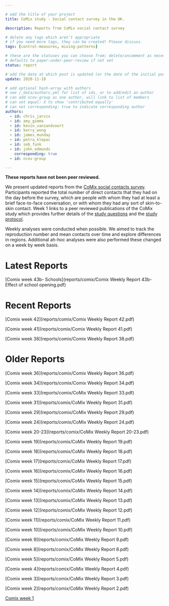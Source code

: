 ```yaml
---

# add the title of your project
title: CoMix study - Social contact survey in the UK.

description: Reports from CoMix social contact survey

# delete any tags which aren't appropriate
# if you need more tags, they can be created! Please discuss.
tags: [control-measures, mixing-patterns]

# these are the statuses you can choose from; delete/uncomment as necessary
# defaults to paper-under-peer-review if not set
status: report

# add the date at which post is updated (or the date of the initial post, if its the initial post) in YYYY-MM-DD
update: 2020-11-18

# add optional hash-array with authors
# see /_data/authors.yml for list of ids, or to add/edit an author
# can add ncov-group as one author, will link to list of members
# can set equal: X to show 'contributed equally'
# can set corresponding: true to indicate corresponding author
authors:
  - id: chris_jarvis
  - id: amy_gimma
  - id: kevin_vanzandvoort
  - id: kerry_wong
  - id: james_munday
  - id: petra_klepac
  - id: seb_funk
  - id: john_edmunds
    corresponding: true
  - id: ncov-group

---
```


**These reports have not been peer reviewed.**

We present updated reports from the [CoMix social contacts survey](https://bmcmedicine.biomedcentral.com/articles/10.1186/s12916-020-01597-8). Participants reported the total number of direct contacts that they had on the day before the survey, which are people with whom they had at least a brief face-to-face conversation, or with whom they had any sort of skin-to-skin contact. Week 1 links to a peer reviewed publications of the CoMix study which provides further details of the [study questions](https://static-content.springer.com/esm/art%3A10.1186%2Fs12916-020-01597-8/MediaObjects/12916_2020_1597_MOESM2_ESM.pdf) and the [study protocol](https://static-content.springer.com/esm/art%3A10.1186%2Fs12916-020-01597-8/MediaObjects/12916_2020_1597_MOESM1_ESM.pdf).

Weekly analyses were conducted when possible. We aimed to track the reproduction number and mean contacts over time and explore differences in regions. Additional ah-hoc analyses were also performed these changed on a week by week basis.

# Latest Reports

<!--[Latest Report](reports/comix/Comix Weekly Report 43b- Effect of school opening.pdf) -->

[Comix week 43b- Schools](reports/comix/Comix Weekly Report 43b- Effect of school opening.pdf) 

# Recent Reports
[Comix week 42](reports/comix/Comix Weekly Report 42.pdf) 

[Comix week 41](reports/comix/Comix Weekly Report 41.pdf) 

[Comix week 38](reports/comix/Comix Weekly Report 38.pdf) 


# Older Reports

[Comix week 36](reports/comix/Comix Weekly Report 36.pdf) 

[Comix week 34](reports/comix/Comix Weekly Report 34.pdf) 

[Comix week 33](reports/comix/CoMix Weekly Report 33.pdf) 

[Comix week 31](reports/comix/CoMix Weekly Report 31.pdf) 

[Comix week 29](reports/comix/CoMix Weekly Report 29.pdf) 

[Comix week 24](reports/comix/CoMix Weekly Report 24.pdf) 

[Comix week 20-23](reports/comix/CoMix Weekly Report 20-23.pdf)

[Comix week 19](reports/comix/CoMix Weekly Report 19.pdf)

[Comix week 18](reports/comix/CoMix Weekly Report 18.pdf)

[Comix week 17](reports/comix/CoMix Weekly Report 17.pdf)

[Comix week 16](reports/comix/CoMix Weekly Report 16.pdf)

[Comix week 15](reports/comix/CoMix Weekly Report 15.pdf)

[Comix week 14](reports/comix/CoMix Weekly Report 14.pdf)

[Comix week 13](reports/comix/CoMix Weekly Report 13.pdf)

[Comix week 12](reports/comix/CoMix Weekly Report 12.pdf)

[Comix week 11](reports/comix/CoMix Weekly Report 11.pdf)

[Comix week 10](reports/comix/CoMix Weekly Report 10.pdf)

[Comix week 9](reports/comix/CoMix Weekly Report 9.pdf)

[Comix week 8](reports/comix/CoMix Weekly Report 8.pdf)

[Comix week 5](reports/comix/CoMix Weekly Report 5.pdf)

[Comix week 4](reports/comix/CoMix Weekly Report 4.pdf)

[Comix week 3](reports/comix/CoMix Weekly Report 3.pdf)

[Comix week 2](reports/comix/CoMix Weekly Report 2.pdf)

[Comix week 1](https://bmcmedicine.biomedcentral.com/articles/10.1186/s12916-020-01597-8)

